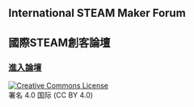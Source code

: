 ## International STEAM Maker Forum 
## 國際STEAM創客論壇

### [進入論壇](https://github.com/steam-maker/steam-maker-forum/issues/1)

<a rel="license" href="https://creativecommons.org/licenses/by/4.0/deed.zh"><img alt="Creative Commons License" style="border-width:0" src="https://i.creativecommons.org/l/by/4.0/88x31.png" /></a><br/>署名 4.0 国际 (CC BY 4.0)
